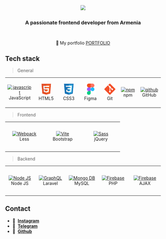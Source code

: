 <h1 align="center">
    <img src="https://readme-typing-svg.herokuapp.com/?font=Righteous&size=35&center=true&vCenter=true&width=500&height=70&duration=4000&lines=Hi!+👋;+I'm+Armen+Hakobyan!;" />
</h1>

<h3 align="center">A passionate frontend developer from Armenia</h3>

<br/>
<div align="center">

 🌱 My portfolio [PORTFOLIO](https://hakoobyan-github-io.vercel.app/) 
 
 </div>

<h2 align="left"> Tech stack</h2>

> General

<table width='100%'>
  <tr>
    <td align="center" width="110" height="90">
      <a href="#">
        <img src="https://techstack-generator.vercel.app/js-icon.svg" width="65" height="65" alt="javascript" />
      </a>
      <br>JavaScript
    </td>
        <td align="center" width="110" height="90">
      <a href="#">
        <img src="https://github.com/devicons/devicon/blob/master/icons/html5/html5-original.svg" width="36" height="36" alt="Html5" />
      </a>
      <br>HTML5
    </td>
         <td align="center" width="110" height="90"> 
      <a href="#" >
        <img src="https://github.com/devicons/devicon/blob/master/icons/css3/css3-original.svg" width="36" height="36" alt="css3" />
      </a>
      <br>CSS3
    </td>
    <td align="center" width="110" height="90">
      <a href="#debabin-stack" >
        <img src="https://raw.githubusercontent.com/devicons/devicon/1119b9f84c0290e0f0b38982099a2bd027a48bf1/icons/figma/figma-original.svg" width="36" height="36" alt="figma" />
      </a>
      <br>Figma
    </td>
    <td align="center" width="110" height="90">
      <a href="#">
        <img src="https://raw.githubusercontent.com/devicons/devicon/1119b9f84c0290e0f0b38982099a2bd027a48bf1/icons/git/git-original.svg" width="36" height="36" alt="git" />
      </a>
      <br>Git
    </td>
    <td align="center" width="110" height="90"> 
      <a href="#">
        <img src="https://brandeps.com/icon-download/N/Npm-icon-vector-05.svg" width="36" height="36" alt="npm" />
      </a>
      <br>npm
    </td>
     <td align="center" width="110" height="90"> 
      <a href="#" >
        <img src="https://techstack-generator.vercel.app/github-icon.svg" width="65" height="65" alt="github" />
      </a>
      <br>GitHub
    </td>
  </tr> 
</table>

> Frontend

<table width='100%'>
  <tr>
    <td align="center" width="110" height="90"> 
      <a href="#" >
        <img src="https://brandeps.com/icon-download/L/Less-icon-vector-04.svg" width="36" height="36" alt="Webpack" />
      </a>
      <br>Less
    </td>
    <td align="center" width="110" height="90"> 
      <a href="#" >
        <img src="https://brandeps.com/logo-download/B/Bootstrap-logo-vector-01.svg" width="36" height="36" alt="Vite" />
      </a>
      <br>Bootstrap
    </td> 
    <td align="center" width="110" height="90">
      <a href="#">
        <img src="https://api.jquery.com/wp-content/themes/jquery/images/logo-jquery.png" width="150" height="25" alt="Sass" />
      </a>
      <br>jQuery
    </td>
  </tr> 
</table>

> Backend

<table width='100%'>
  <tr>
    <td align="center" width="110" height="90"> 
      <a href="#" >
        <img src="https://brandeps.com/icon-download/N/Nodejs-icon-vector-02.svg" width="36" height="36" alt="Node JS" />
      </a>
      <br>Node JS
    </td>
    <td align="center" width="110" height="90">
      <a href="#" >
        <img src="https://brandeps.com/icon-download/L/Laravel-icon-vector-04.svg" width="36" height="36" alt="GraphQL" />
      </a>
      <br>Laravel
    </td>
    <td align="center" width="110" height="90">
      <a href="#" >
        <img src="https://techstack-generator.vercel.app/mysql-icon.svg" width="36" height="36" alt="Mongo DB" />
      </a>
      <br>MySQL
    </td>
     <td align="center" width="110" height="90"> 
      <a href="#debabin-stack" >
        <img src="https://brandeps.com/icon-download/P/Php-icon-vector-04.svg" width="36" height="36" alt="Firebase" />
      </a>
      <br>PHP
    </td>
    <td align="center" width="110" height="90"> 
      <a href="#debabin-stack" >
        <img src="https://miro.medium.com/v2/resize:fit:1400/1*v3b022s2UAyhVAFLUtzhJg.png" width="70" height="36" alt="Firebase" />
      </a>
      <br>AJAX
    </td>
  </tr> 
</table>

## Contact

- &#128172; &nbsp;**[Instagram](https://www.instagram.com/___hakoobyan/)**
- &#128172; &nbsp;**[Telegram](https://t.me/armhak00)**
- &#128172; &nbsp;**[Github](https://github.com/Hakoobyan)**

<br>

